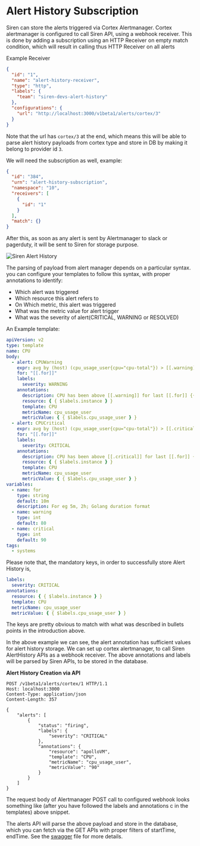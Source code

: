 # Alert History Subscription

Siren can store the alerts triggered via Cortex Alertmanager. Cortex alertmanager is configured to call Siren API, using
a webhook receiver. This is done by adding a subscription using an HTTP Receiver on empty match condition, which will
result in calling thus HTTP Receiver on all alerts

Example Receiver

```json
{
  "id": "1",
  "name": "alert-history-receiver",
  "type": "http",
  "labels": {
    "team": "siren-devs-alert-history"
  },
  "configurations": {
    "url": "http://localhost:3000/v1beta1/alerts/cortex/3"
  }
}
```

Note that the url has `cortex/3` at the end, which means this will be able to parse alert history payloads from cortex
type and store in DB by making it belong to provider id `3`.

We will need the subscription as well, example:

```json
{
  "id": "384",
  "urn": "alert-history-subscription",
  "namespace": "10",
  "receivers": [
    {
      "id": "1"
    }
  ],
  "match": {}
}
```

After this, as soon as any alert is sent by Alertmanager to slack or pagerduty, it will be sent to Siren for storage
purpose.

![Siren Alert History](../assets/alerthistory.jpg)

The parsing of payload from alert manager depends on a particular syntax. you can configure your templates to follow
this syntax, with proper annotations to identify:

- Which alert was triggered
- Which resource this alert refers to
- On Which metric, this alert was triggered
- What was the metric value for alert trigger
- What was the severity of alert(CRITICAL, WARNING or RESOLVED)

An Example template:

```yaml
apiVersion: v2
type: template
name: CPU
body:
  - alert: CPUWarning
    expr: avg by (host) (cpu_usage_user{cpu="cpu-total"}) > [[.warning]]
    for: "[[.for]]"
    labels:
      severity: WARNING
    annotations:
      description: CPU has been above [[.warning]] for last [[.for]] {{ $labels.host }}
      resource: { { $labels.instance } }
      template: CPU
      metricName: cpu_usage_user
      metricValue: { { $labels.cpu_usage_user } }
  - alert: CPUCritical
    expr: avg by (host) (cpu_usage_user{cpu="cpu-total"}) > [[.critical]]
    for: "[[.for]]"
    labels:
      severity: CRITICAL
    annotations:
      description: CPU has been above [[.critical]] for last [[.for]] {{ $labels.host }}
      resource: { { $labels.instance } }
      template: CPU
      metricName: cpu_usage_user
      metricValue: { { $labels.cpu_usage_user } }
variables:
  - name: for
    type: string
    default: 10m
    description: For eg 5m, 2h; Golang duration format
  - name: warning
    type: int
    default: 80
  - name: critical
    type: int
    default: 90
tags:
  - systems
```

Please note that, the mandatory keys, in order to successfully store Alert History is,

```yaml
labels:
  severity: CRITICAL
annotations:
  resource: { { $labels.instance } }
  template: CPU
  metricName: cpu_usage_user
  metricValue: { { $labels.cpu_usage_user } }

```

The keys are pretty obvious to match with what was described in bullets points in the introduction above.

In the above example we can see, the alert annotation has sufficient values for alert history storage. We can set up
cortex alertmanager, to call Siren AlertHistory APIs as a webhook receiver. The above annotations and labels will be
parsed by Siren APIs, to be stored in the database.

**Alert History Creation via API**

```text
POST /v1beta1/alerts/cortex/1 HTTP/1.1
Host: localhost:3000
Content-Type: application/json
Content-Length: 357

{
    "alerts": [
        {
            "status": "firing",
            "labels": {
                "severity": "CRITICAL"
            },
            "annotations": {
                "resource": "apolloVM",
                "template": "CPU",
                "metricName": "cpu_usage_user",
                "metricValue": "90"
            }
        }
    ]
}
```

The request body of Alertmanager POST call to configured webhook looks something like (after you have followed the
labels and annotations c in the templates) above snippet.

The alerts API will parse the above payload and store in the database, which you can fetch via the GET APIs with proper
filters of startTime, endTime. See the [swagger](../../api/handlers/swagger.yaml) file for more details.

